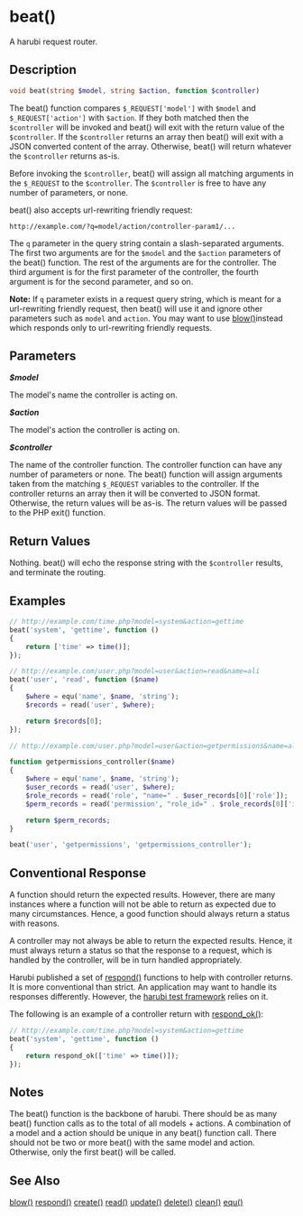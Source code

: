 beat()
======

A harubi request router.

## Description

```php
void beat(string $model, string $action, function $controller)
```

The beat() function compares `$_REQUEST['model']` with `$model` and `$_REQUEST['action']` with `$action`. If they both matched then the `$controller` will be invoked and beat() will exit with the return value of the `$controller`. If the `$controller` returns an array then beat() will exit with a JSON converted content of the array. Otherwise, beat() will return whatever the `$controller` returns as-is.

Before invoking the `$controller`, beat() will assign all matching arguments in the `$_REQUEST` to the `$controller`. The `$controller` is free to have any number of parameters, or none.

beat() also accepts url-rewriting friendly request:
```
http://example.com/?q=model/action/controller-param1/...
```
The `q` parameter in the query string contain a slash-separated arguments. The first two arguments are for the `$model` and the `$action` parameters of the beat() function. The rest of the arguments are for the controller. The third argument is for the first parameter of the controller, the fourth argument is for the second parameter, and so on.

**Note:** If `q` parameter exists in a request query string, which is meant for a url-rewriting friendly request, then beat() will use it and ignore other parameters such as `model` and `action`. You may want to use [blow()](blow.md)instead which responds only to url-rewriting friendly requests.

## Parameters

***$model***

The model's name the controller is acting on. 

***$action***

The model's action the controller is acting on.

***$controller***

The name of the controller function. The controller function can have any number of parameters or none. The beat() function will assign arguments taken from the matching `$_REQUEST` variables to the controller. If the controller returns an array then it will be converted to JSON format. Otherwise, the return values will be as-is. The return values will be passed to the PHP exit() function.

## Return Values

Nothing. beat() will echo the response string with the `$controller` results, and terminate the routing.

## Examples

```php
// http://example.com/time.php?model=system&action=gettime
beat('system', 'gettime', function ()
{	
	return ['time' => time()];
});
```

```php
// http://example.com/user.php?model=user&action=read&name=ali
beat('user', 'read', function ($name)
{	
	$where = equ('name', $name, 'string');
	$records = read('user', $where);

	return $records[0];
});
```

```php
// http://example.com/user.php?model=user&action=getpermissions&name=ali

function getpermissions_controller($name)
{
	$where = equ('name', $name, 'string');
	$user_records = read('user', $where);
	$role_records = read('role', "name=" . $user_records[0]['role']);
	$perm_records = read('permission', "role_id=" . $role_records[0]['id']);

	return $perm_records;
}

beat('user', 'getpermissions', 'getpermissions_controller');
```

## Conventional Response

A function should return the expected results. However, there are many instances where a function will not be able to return as expected due to many circumstances. Hence, a good function should always return a status with reasons.

A controller may not always be able to return the expected results. Hence, it must always return a status so that the response to a request, which is handled by the controller, will be in turn handled appropriately.

Harubi published a set of [respond()](respond.md) functions to help with controller returns. It is more conventional than strict. An application may want to handle its responses differently. However, the [harubi test framework](../test) relies on it.

The following is an example of a controller return with [respond_ok()](respond.md):
```php
// http://example.com/time.php?model=system&action=gettime
beat('system', 'gettime', function ()
{	
	return respond_ok(['time' => time()]);
});
```

## Notes

The beat() function is the backbone of harubi. There should be as many beat() function calls as to the total of all models + actions. A combination of a model and a action should be unique in any beat() function call. There should not be two or more beat() with the same model and action. Otherwise, only the first beat() will be called.

## See Also

[blow()](blow.md)
[respond()](respond.md)
[create()](create.md)
[read()](read.md)
[update()](update.md)
[delete()](delete.md)
[clean()](clean.md)
[equ()](equ.md)

